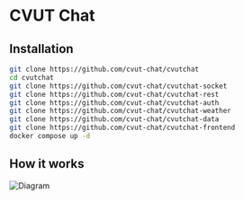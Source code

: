 # CVUT Chat

## Installation

```bash
git clone https://github.com/cvut-chat/cvutchat
cd cvutchat
git clone https://github.com/cvut-chat/cvutchat-socket
git clone https://github.com/cvut-chat/cvutchat-rest
git clone https://github.com/cvut-chat/cvutchat-auth
git clone https://github.com/cvut-chat/cvutchat-weather
git clone https://github.com/cvut-chat/cvutchat-data
git clone https://github.com/cvut-chat/cvutchat-frontend
docker compose up -d
```

## How it works
![Diagram](https://i.imgur.com/kZ4WNPT.png)